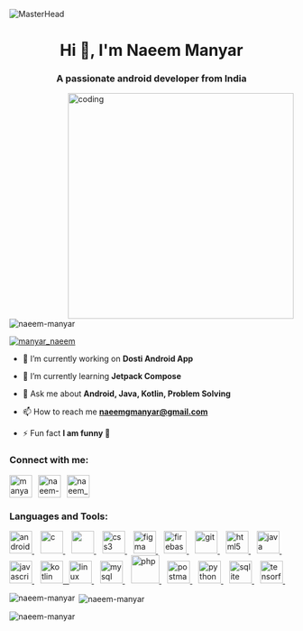 ![MasterHead](https://1.bp.blogspot.com/-7A4WynwLsMw/XbBpCXG8fHI/AAAAAAAAMt4/uOa1bpLskYgrwGbllhSu2SDj_Mig8SXJQCLcBGAsYHQ/s1600/2000_600px.gif)
<h1 align="center">Hi 👋, I'm Naeem Manyar</h1>
<h3 align="center">A passionate android developer from India</h3>
<img align="right" alt="coding" width="400" src="https://devpunch.com/img/Dev-At-Work-Gif.jpg">
<p align="left"> <img src="https://komarev.com/ghpvc/?username=naeem-manyar&label=Profile%20views&color=0e75b6&style=flat" alt="naeem-manyar" /> </p>

<p align="left"> <a href="https://twitter.com/manyar_naeem" target="blank"><img src="https://img.shields.io/twitter/follow/manyar_naeem?logo=twitter&style=for-the-badge" alt="manyar_naeem" /></a> </p>

- 🔭 I’m currently working on **Dosti Android App**

- 🌱 I’m currently learning **Jetpack Compose**

- 💬 Ask me about **Android, Java, Kotlin, Problem Solving**

- 📫 How to reach me **naeemgmanyar@gmail.com**

- ⚡ Fun fact **I am funny 🤣**

<h3 align="left">Connect with me:</h3>
<p align="left">
<a href="https://twitter.com/manyar_naeem" target="blank"><img align="center" src="https://th.bing.com/th/id/R.3f7189662f19f8318fc75252deee723a?rik=Qa956Np1tp8Zcg&riu=http%3a%2f%2f1000logos.net%2fwp-content%2fuploads%2f2017%2f06%2fTwitter-Logo.png&ehk=6ekNd2ZmhpvFDGRZF19QcumP9fb8pZRkwrbFbK%2bpULA%3d&risl=&pid=ImgRaw&r=0" alt="manyar_naeem" height="40" width="40" /></a>&ensp;
<a href="https://linkedin.com/in/naeem-manyar" target="blank"><img align="center" src="https://th.bing.com/th/id/R.d51da72e1f4675ba5aef9c956ed4c562?rik=FmeldpqK57Pqdw&riu=http%3a%2f%2fwww.freepnglogos.com%2fuploads%2fofficial-linkedin-logo----17.png&ehk=D2%2b5urO8gseetYQhxdSGq2qyTRbSvoavbbmoGEuOepo%3d&risl=&pid=ImgRaw&r=0" alt="naeem-manyar" height="40" width="40" /></a>&ensp;
<a href="https://instagram.com/naeem_manyar" target="blank"><img align="center" src="https://angellajohnson.com/wp-content/uploads/2020/10/instagram_color_logo.png" alt="naeem_manyar" height="40" width="40" /></a>
</p>

<h3 align="left">Languages and Tools:</h3>
<p align="left"> <a href="https://developer.android.com" target="_blank" rel="noreferrer"> <img src="https://cdn3.iconfinder.com/data/icons/social-media-special/256/android-256.png" alt="android" width="40" height="40"/> </a>&ensp; <a href="https://www.cprogramming.com/" target="_blank" rel="noreferrer"> <img src="https://www.pinclipart.com/picdir/big/396-3965857_c-c-programming-language-logo-clipart.png" alt="c" width="40" height="40"/> </a>&ensp; <a href="https://www.w3schools.com/cpp/" target="_blank" rel="noreferrer"> <img src="https://brandslogos.com/wp-content/uploads/images/large/c-logo-black-and-white.png" width="40" height="40"/> </a>&ensp; <a href="https://www.w3schools.com/css/" target="_blank" rel="noreferrer"> <img src="https://1.bp.blogspot.com/-1Ou9VU12EVk/UzEExPKgdLI/AAAAAAAAHo0/qaZ0lOZI6jw/s1600/css_logo.png" alt="css3" width="40" height="40"/> </a>&ensp; <a href="https://www.figma.com/" target="_blank" rel="noreferrer"> <img src="https://www.vectorlogo.zone/logos/figma/figma-icon.svg" alt="figma" width="40" height="40"/> </a>&ensp; <a href="https://firebase.google.com/" target="_blank" rel="noreferrer"> <img src="https://www.vectorlogo.zone/logos/firebase/firebase-icon.svg" alt="firebase" width="40" height="40"/> </a>&ensp; <a href="https://git-scm.com/" target="_blank" rel="noreferrer"> <img src="https://www.vectorlogo.zone/logos/git-scm/git-scm-icon.svg" alt="git" width="40" height="40"/> </a>&ensp; <a href="https://www.w3.org/html/" target="_blank" rel="noreferrer"> <img src="https://logodownload.org/wp-content/uploads/2016/10/html5-logo-3-768x1084.png" alt="html5" width="40" height="40"/> </a>&ensp; <a href="https://www.java.com" target="_blank" rel="noreferrer"> <img src="https://www.codesai.com/assets/small_java_logo.png" alt="java" width="40" height="40"/> </a>&ensp; <a href="https://developer.mozilla.org/en-US/docs/Web/JavaScript" target="_blank" rel="noreferrer"> <img src="https://pluspng.com/img-png/javascript-vector-png-javascript-vector-logo-600.png" alt="javascript" width="40" height="40"/> </a>&ensp; <a href="https://kotlinlang.org" target="_blank" rel="noreferrer"> <img src="https://www.vectorlogo.zone/logos/kotlinlang/kotlinlang-icon.svg" alt="kotlin" width="40" height="40"/>&ensp; </a> <a href="https://www.linux.org/" target="_blank" rel="noreferrer"> <img src="https://th.bing.com/th/id/R.7802b52b7916c00014450891496fe04a?rik=r8GZM4o2Ch1tHQ&riu=http%3a%2f%2f1000logos.net%2fwp-content%2fuploads%2f2017%2f03%2fLINUX-LOGO.png&ehk=5m0lBvAd%2bzhvGg%2fu4i3%2f4EEHhF4N0PuzR%2fBmC1lFzfw%3d&risl=&pid=ImgRaw&r=0" alt="linux" width="40" height="40"/> </a>&ensp; <a href="https://www.mysql.com/" target="_blank" rel="noreferrer"> <img src="https://clipart.info/images/ccovers/1499794875MySQL-logo-png-transparent.png" alt="mysql" width="40" height="40"/> </a>&ensp; <a href="https://www.php.net" target="_blank" rel="noreferrer"> <img src="https://www.php.net//images/logos/new-php-logo.svg" alt="php" width="50" height="50"/> </a>&ensp; <a href="https://postman.com" target="_blank" rel="noreferrer"> <img src="https://www.vectorlogo.zone/logos/getpostman/getpostman-icon.svg" alt="postman" width="40" height="40"/> </a>&ensp; <a href="https://www.python.org" target="_blank" rel="noreferrer"> <img src="https://th.bing.com/th/id/R.9ae7d0c2a37c4626d2ea58f615906814?rik=TqcufafMCjDWBQ&riu=http%3a%2f%2fassets.stickpng.com%2fimages%2f5848152fcef1014c0b5e4967.png&ehk=2cV8wPv4tlBVGDWIPrEGhWIvJ%2fjpYFt3ILQOj2qwNpM%3d&risl=&pid=ImgRaw&r=0" alt="python" width="40" height="40"/> </a>&ensp; <a href="https://www.sqlite.org/" target="_blank" rel="noreferrer"> <img src="https://www.vectorlogo.zone/logos/sqlite/sqlite-icon.svg" alt="sqlite" width="40" height="40"/> </a>&ensp; <a href="https://www.tensorflow.org" target="_blank" rel="noreferrer"> <img src="https://www.vectorlogo.zone/logos/tensorflow/tensorflow-icon.svg" alt="tensorflow" width="40" height="40"/> </a>&ensp; </p>

<p><img align="left" src="https://github-readme-stats.vercel.app/api/top-langs?username=naeem-manyar&show_icons=true&locale=en&layout=compact" alt="naeem-manyar" /></p>

<p>&nbsp;<img align="center" src="https://github-readme-stats.vercel.app/api?username=naeem-manyar&show_icons=true&locale=en" alt="naeem-manyar" /></p>

<p><img align="center" src="https://github-readme-streak-stats.herokuapp.com/?user=naeem-manyar&" alt="naeem-manyar" /></p>
